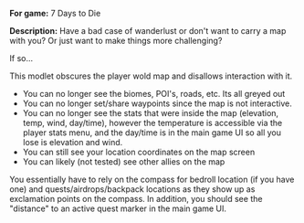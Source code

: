 **For game:** 7 Days to Die

**Description:**
Have a bad case of wanderlust or don't want to carry a map with you?
Or just want to make things more challenging?

If so...

This modlet obscures the player wold map and disallows interaction with it.
- You can no longer see the biomes, POI's, roads, etc.  Its all greyed out
- You can no longer set/share waypoints since the map is not interactive.
- You can no longer see the stats that were inside the map (elevation, temp, wind, day/time), however
the temperature is accessible via the player stats menu, and the day/time is in the main game UI
so all you lose is elevation and wind.
- You can still see your location coordinates on the map screen
- You can likely (not tested) see other allies on the map

You essentially have to rely on the compass for bedroll location (if you have one)
and quests/airdrops/backpack locations as they show up as exclamation points on the compass.
In addition, you should see the "distance" to an active quest marker in the main game UI.
